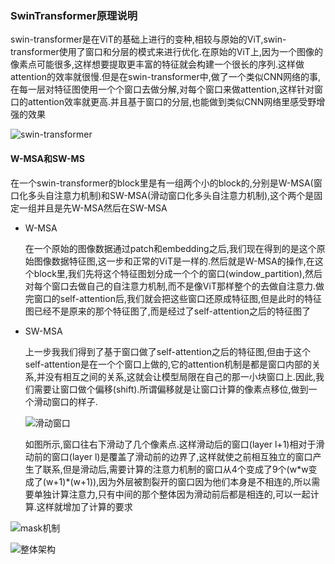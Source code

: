 ### SwinTransformer原理说明

swin-transformer是在ViT的基础上进行的变种,相较与原始的ViT,swin-transformer使用了窗口和分层的模式来进行优化.在原始的ViT上,因为一个图像的像素点可能很多,这样想要提取更丰富的特征就会构建一个很长的序列.这样做attention的效率就很慢.但是在swin-transformer中,做了一个类似CNN网络的事,在每一层对特征图使用一个个窗口去做分解,对每个窗口来做attention,这样针对窗口的attention效率就更高.并且基于窗口的分层,也能做到类似CNN网络里感受野增强的效果

![swin-transformer](https://user-images.githubusercontent.com/28779173/189275452-fcdabda6-b939-41f4-b8b8-2b90d491c957.jpg)

#### W-MSA和SW-MS

在一个swin-transformer的block里是有一组两个小的block的,分别是W-MSA(窗口化多头自注意力机制)和SW-MSA(滑动窗口化多头自注意力机制),这个两个是固定一组并且是先W-MSA然后在SW-MSA

- W-MSA

  在一个原始的图像数据通过patch和embedding之后,我们现在得到的是这个原始图像数据特征图,这一步和正常的ViT是一样的.然后就是W-MSA的操作,在这个block里,我们先将这个特征图划分成一个个的窗口(window_partition),然后对每个窗口去做自己的自注意力机制,而不是像ViT那样整个的去做自注意力.做完窗口的self-attention后,我们就会把这些窗口还原成特征图,但是此时的特征图已经不是原来的那个特征图了,而是经过了self-attention之后的特征图了

- SW-MSA

  上一步我我们得到了基于窗口做了self-attention之后的特征图,但由于这个self-attention是在一个个窗口上做的,它的attention机制是都是窗口内部的关系,并没有相互之间的关系,这就会让模型局限在自己的那一小块窗口上.因此,我们需要让窗口做个偏移(shift).所谓偏移就是让窗口计算的像素点移位,做到一个滑动窗口的样子.

  ![滑动窗口](https://user-images.githubusercontent.com/28779173/189150373-63fd1733-006b-4d76-82bd-42586fb942ee.png)

  如图所示,窗口往右下滑动了几个像素点.这样滑动后的窗口(layer l+1)相对于滑动前的窗口(layer l)是覆盖了滑动前的边界了,这样就使之前相互独立的窗口产生了联系,但是滑动后,需要计算的注意力机制的窗口从4个变成了9个(w\*w变成了(w+1)\*(w+1)),因为外层被割裂开的窗口因为他们本身是不相连的,所以需要单独计算注意力,只有中间的那个整体因为滑动前后都是相连的,可以一起计算.这样就增加了计算的要求






![mask机制](https://user-images.githubusercontent.com/28779173/189316032-16d37def-2bbd-4206-80ac-8920b8a548c9.jpg)











![整体架构](https://user-images.githubusercontent.com/28779173/189150418-1a4e36ca-eb98-44f4-a6e8-ac0027466dde.png)


